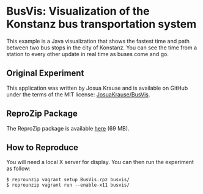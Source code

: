 BusVis: Visualization of the Konstanz bus transportation system
===============================================================

This example is a Java visualization that shows the fastest time and path between two bus stops in the city of Konstanz. You can see the time from a station to every other update in real time as buses come and go.

Original Experiment
-------------------

This application was written by Josua Krause and is available on GitHub under the terms of the MIT license: [JosuaKrause/BusVis](https://github.com/JosuaKrause/BusVis).

ReproZip Package
----------------

The ReproZip package is available [here](https://nyu.box.com/s/euxfsq1gjy9khehoakg2g9s4iu13plnd) (69 MB).

How to Reproduce
----------------

You will need a local X server for display. You can then run the experiment as follow:

    $ reprounzip vagrant setup BusVis.rpz busvis/
    $ reprounzip vagrant run --enable-x11 busvis/

